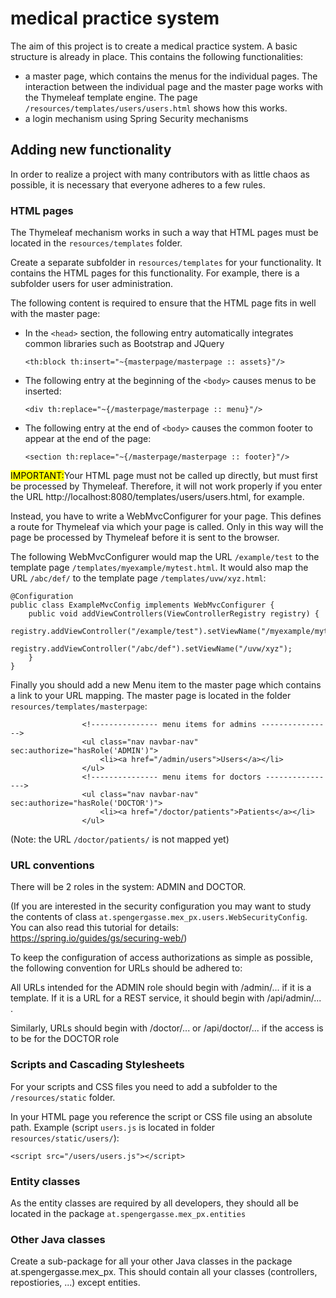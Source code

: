 # medical practice system
The aim of this project is to create a medical practice system.
A basic structure is already in place. This contains the following functionalities:

- a master page, which contains the menus for the individual pages. The interaction between the individual 
page and the master page works with the Thymeleaf template engine.
The page ```/resources/templates/users/users.html``` shows how this works.
- a login mechanism using Spring Security mechanisms

## Adding new functionality
In order to realize a project with many contributors with as little chaos as possible, 
it is necessary that everyone adheres to a few rules. 

### HTML pages
The Thymeleaf mechanism works in such a way that HTML pages must be located in the ```resources/templates``` folder.

Create a separate subfolder in ```resources/templates``` for your functionality. 
It contains the HTML pages for this functionality.
For example, there is a subfolder users for user administration.

The following content is required to ensure that the HTML page fits in well with the master page:

- In the ```<head>``` section, the following entry automatically integrates common libraries 
    such as Bootstrap and JQuery
    ```
    <th:block th:insert="~{masterpage/masterpage :: assets}"/>
    ```
  
- The following entry at the beginning of the ```<body>``` causes menus to be inserted:
    ````
    <div th:replace="~{/masterpage/masterpage :: menu}"/>
    ````

- The following entry at the end of ```<body>``` causes the common footer to appear at the end of the page:
    ````
    <section th:replace="~{/masterpage/masterpage :: footer}"/>
    ````

<mark>IMPORTANT:</mark>Your HTML page must not be called up directly, 
but must first be processed by Thymeleaf. 
Therefore, it will not work properly if you enter the URL http://localhost:8080/templates/users/users.html, for example.

Instead, you have to write a WebMvcConfigurer for your page. 
This defines a route for Thymeleaf via which your page is called. 
Only in this way will the page be processed by Thymeleaf before it is sent to the browser. 

The following WebMvcConfigurer would map the URL ```/example/test``` to the template 
page ```/templates/myexample/mytest.html```.
It would also map the URL ```/abc/def/``` to the template page ```/templates/uvw/xyz.html```:
````
@Configuration
public class ExampleMvcConfig implements WebMvcConfigurer {
    public void addViewControllers(ViewControllerRegistry registry) {
        registry.addViewController("/example/test").setViewName("/myexample/mytest");
        registry.addViewController("/abc/def").setViewName("/uvw/xyz");
    }
}
````

Finally you should add a new Menu item to the master page which contains a link to your URL mapping. 
The master page is located in the folder ```resources/templates/masterpage```:

````
                <!--------------- menu items for admins ---------------->
                <ul class="nav navbar-nav" sec:authorize="hasRole('ADMIN')">
                    <li><a href="/admin/users">Users</a></li>
                </ul>
                <!--------------- menu items for doctors ---------------->
                <ul class="nav navbar-nav" sec:authorize="hasRole('DOCTOR')">
                    <li><a href="/doctor/patients">Patients</a></li>
                </ul>
````
(Note: the URL ```/doctor/patients/``` is not mapped yet)



### URL conventions
There will be 2 roles in the system: ADMIN and DOCTOR.

(If you are interested in the security configuration you may want to study the contents of class 
```at.spengergasse.mex_px.users.WebSecurityConfig```.
You can also read this tutorial for details: https://spring.io/guides/gs/securing-web/)

To keep the configuration of access authorizations as simple as possible, 
the following convention for URLs should be adhered to:

All URLs intended for the ADMIN role should begin with /admin/... if it is a template. 
If it is a URL for a REST service, it should begin with /api/admin/... .

Similarly, URLs should begin with /doctor/... or /api/doctor/... if the access is to be for the DOCTOR role


### Scripts and Cascading Stylesheets
For your scripts and CSS files you need to add a subfolder to the ```/resources/static``` folder. 

In your HTML page you reference the script or CSS file using an absolute path. Example 
(script ```users.js``` is located in folder ```resources/static/users/```):
```
<script src="/users/users.js"></script>
```

### Entity classes
As the entity classes are required by all developers, they should all be located in the package 
```at.spengergasse.mex_px.entities```

### Other Java classes
Create a sub-package for all your other Java classes in the package at.spengergasse.mex_px.
This should contain all your classes (controllers, repostiories, ...) except entities.